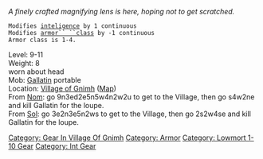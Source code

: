 *A finely crafted magnifying lens is here, hoping not to get scratched.*

`Modifies `[`inteligence`](Intelligence.md "wikilink")` by 1 continuous`  
`Modifies `[`armor`` ``class`](Armor_Class.md "wikilink")` by -1 continuous`  
`Armor class is 1-4.`

Level: 9-11  
Weight: 8  
worn about head  
Mob: [Gallatin](Gallatin "wikilink") portable  
Location: [Village of Gnimh](:Category:_Village_Of_Gnimh.md "wikilink")
([Map](Village_Of_Gnimh_Map.md "wikilink"))  
From [Nom](Nom "wikilink"): go 9n3ed2e5n5w4n2w2u to get to the Village,
then go s4w2ne and kill Gallatin for the loupe.  
From [Sol](Sol "wikilink"): go 3e2n3e5n2ws to get to the Village, then
go 2s2w4se and kill Gallatin for the loupe.

[Category: Gear In Village Of
Gnimh](Category:_Gear_In_Village_Of_Gnimh "wikilink") [Category:
Armor](Category:_Armor "wikilink") [Category: Lowmort 1-10
Gear](Category:_Lowmort_1-10_Gear "wikilink") [Category: Int
Gear](Category:_Int_Gear "wikilink")
